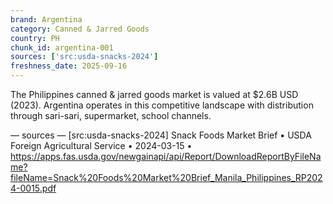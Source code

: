 ```yaml
---
brand: Argentina
category: Canned & Jarred Goods
country: PH
chunk_id: argentina-001
sources: ['src:usda-snacks-2024']
freshness_date: 2025-09-16
---
```


The Philippines canned & jarred goods market is valued at $2.6B USD (2023). Argentina operates in this competitive landscape with distribution through sari-sari, supermarket, school channels.

— sources —
[src:usda-snacks-2024] Snack Foods Market Brief • USDA Foreign Agricultural Service • 2024-03-15 • https://apps.fas.usda.gov/newgainapi/api/Report/DownloadReportByFileName?fileName=Snack%20Foods%20Market%20Brief_Manila_Philippines_RP2024-0015.pdf
